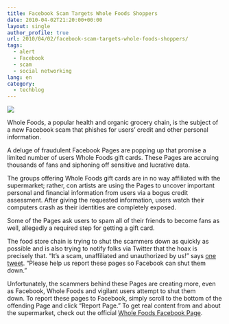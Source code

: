 ```yaml
---
title: Facebook Scam Targets Whole Foods Shoppers
date: 2010-04-02T21:20:00+00:00
layout: single
author_profile: true
url: 2010/04/02/facebook-scam-targets-whole-foods-shoppers/
tags:
  - alert
  - Facebook
  - scam
  - social networking
lang: en
category: 
  - techblog
---
```

[![](http://4.bp.blogspot.com/_vaUVXcmC3OI/S7ZX6ip2hJI/AAAAAAAABb8/qM1JDmpSv08/s1600/whole-foods-facebook.jpg)](http://4.bp.blogspot.com/_vaUVXcmC3OI/S7ZX6ip2hJI/AAAAAAAABb8/qM1JDmpSv08/s1600-h/whole-foods-facebook.jpg)

Whole Foods, a popular health and organic grocery chain, is the subject of a new Facebook scam that phishes for users’ credit and other personal information.

A deluge of fraudulent Facebook Pages are popping up that promise a limited number of users Whole Foods gift cards. These Pages are accruing thousands of fans and siphoning off sensitive and lucrative data.

The groups offering Whole Foods gift cards are in no way affiliated with the supermarket; rather, con artists are using the Pages to uncover important personal and financial information from users via a bogus credit assessment. After giving the requested information, users watch their computers crash as their identities are completely exposed.

Some of the Pages ask users to spam all of their friends to become fans as well, allegedly a required step for getting a gift card.

The food store chain is trying to shut the scammers down as quickly as possible and is also trying to notify folks via Twitter that the hoax is precisely that. “It’s a scam, unaffiliated and unauthorized by us!” says [one tweet](http://twitter.com/WholeFoods/status/11485393345). “Please help us report these pages so Facebook can shut them down.”

Unfortunately, the scammers behind these Pages are creating more, even as Facebook, Whole Foods and vigilant users attempt to shut them down. To report these pages to Facebook, simply scroll to the bottom of the offending Page and click “Report Page.” To get real content from and about the supermarket, check out the official [Whole Foods Facebook Page](http://www.facebook.com/wholefoods).
